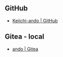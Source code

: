 ## GitHub

- [Keiichi-ando | GitHub](https://github.com/keiichi-ando)

## Gitea - local

- [ando | Gitea](https://localhost:3000/ando)
